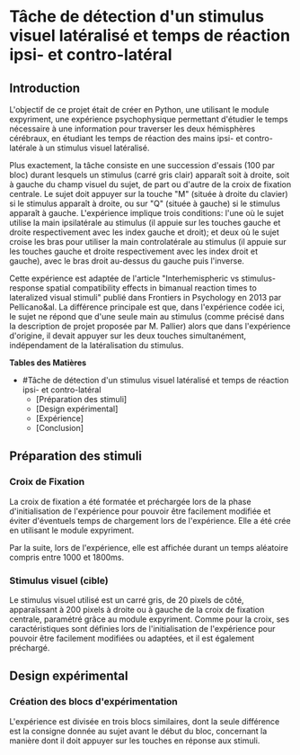 # Tâche de détection d'un stimulus visuel latéralisé et temps de réaction ipsi- et contro-latéral

## Introduction 

L'objectif de ce projet était de créer en Python, une utilisant le module expyriment, une expérience psychophysique permettant d'étudier le temps nécessaire à une information pour traverser les deux hémisphères cérébraux, en étudiant les temps de réaction des mains ipsi- et contro-latérale à un stimulus visuel latéralisé. 

Plus exactement, la tâche consiste en une succession d'essais (100 par bloc) durant lesquels un stimulus (carré gris clair) apparaît soit à droite, soit à gauche du champ visuel du sujet, de part ou d'autre de la croix de fixation centrale. Le sujet doit appuyer sur la touche "M" (située à droite du clavier) si le stimulus apparaît à droite, ou sur "Q" (située à gauche) si le stimulus apparaît à gauche.
L'expérience implique trois conditions: l'une où le sujet utilise la main ipsilatérale au stimulus (il appuie sur les touches gauche et droite respectivement avec les index gauche et droit); et deux où le sujet croise les bras pour utiliser la main controlatérale au stimulus (il appuie sur les touches gauche et droite respectivement avec les index droit et gauche), avec le bras droit au-dessus du gauche puis l'inverse.

Cette expérience est adaptée de l'article "Interhemispheric vs stimulus-response spatial compatibility effects in bimanual reaction times to lateralized visual stimuli" publié dans Frontiers in Psychology en 2013 par Pellicano&al. La différence principale est que, dans l'expérience codée ici, le sujet ne répond que d'une seule main au stimulus (comme précisé dans la description de projet proposée par M. Pallier) alors que dans l'expérience d'origine, il devait appuyer sur les deux touches simultanément, indépendament de la latéralisation du stimulus.

**Tables des Matières**
  * #Tâche de détection d'un stimulus visuel latéralisé et temps de réaction ipsi- et contro-latéral
    * [Préparation des stimuli]
    * [Design expérimental]
    * [Expérience]
    * [Conclusion]

## Préparation des stimuli

 ### Croix de Fixation
La croix de fixation a été formatée et préchargée lors de la phase d'initialisation de l'expérience pour pouvoir être facilement modifiée et éviter d'éventuels temps de chargement lors de l'expérience. Elle a été crée en utilisant le module expyriment.

Par la suite, lors de l'expérience, elle est affichée durant un temps aléatoire compris entre 1000 et 1800ms. 


 ### Stimulus visuel (cible)

Le stimulus visuel utilisé est un carré gris, de 20 pixels de côté, apparaîssant à 200 pixels à droite ou à gauche de la croix de fixation centrale, paramétré grâce au module expyriment. Comme pour la croix, ses caractéristiques sont définies lors de l'initialisation de l'expérience pour pouvoir être facilement modifiées ou adaptées, et il est également préchargé.

## Design expérimental

 ### Création des blocs d'expérimentation

L'expérience est divisée en trois blocs similaires, dont la seule différence est la consigne donnée au sujet avant le début du bloc, concernant la manière dont il doit appuyer sur les touches en réponse aux stimuli.
